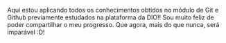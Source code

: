 Aqui estou aplicando todos os conhecimentos obtidos no módulo de Git e Github previamente estudados na plataforma da DIO!! 
Sou muito feliz de poder compartilhar o meu progresso. Que agora, mais do que nunca, será imparável :D!